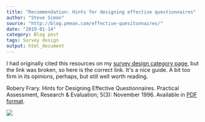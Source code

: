 ```yaml
---
title: "Recommendation: Hints for designing effective questionnaires"
author: "Steve Simon"
source: "http://blog.pmean.com/effective-quesitonnaires/"
date: "2019-01-14"
category: Blog post
tags: Survey design
output: html_document
---
```


I had originally cited this resources on my [survey design category
page](http://www.pmean.com/category/SurveyDesign.html), but the link was
broken, so here is the correct link. It's a nice guide. A bit too firm
in its opinions, perhaps, but still well worth reading.

<!---More--->

Robery Frary. Hints for Designing Effective Questionnaires. Practical
Assessment, Research & Evaluation; 5(3): November 1996. Available in
[PDF format](http://www.pmean.com/category/SurveyDesign.html).

![](http://www.pmean.com/images/images/19/effective-quesitonnaires01.png)




